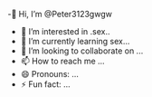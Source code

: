 -👋 Hi, I’m @Peter3123gwgw
- 👀 I’m interested in .sex..
- 🌱 I’m currently learning sex...
- 💞️ I’m looking to collaborate on ...
- 📫 How to reach me ...
- 😄 Pronouns: ...
- ⚡ Fun fact: ...

<!---
Peter3123gwgw/Peter3123gwgw is a ✨ special ✨ repository because its `README.md` (this file) appears on your GitHub profile.t
You can click the Preview link to take a look at your changes.
--->

